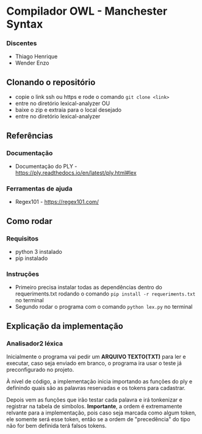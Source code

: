 # Compilador OWL - Manchester Syntax
### Discentes
* Thiago Henrique 
* Wender Enzo

## Clonando o repositório
* copie o link ssh ou https e rode o comando ```git clone <link>```
* entre no diretório lexical-analyzer
OU
* baixe o zip e extraia para o local desejado
* entre no diretório lexical-analyzer

## Referências
### Documentação
* Documentação do PLY - https://ply.readthedocs.io/en/latest/ply.html#lex
### Ferramentas de ajuda
* Regex101 - https://regex101.com/
## Como rodar
### Requisitos
* python 3 instalado
* pip instalado
### Instruções
* Primeiro precisa instalar todas as dependências dentro do requeriments.txt rodando o comando ```pip install -r requeriments.txt ``` no terminal
* Segundo rodar o programa com o comando ```python lex.py``` no terminal
## Explicação da implementação
### Analisador2 léxica
Inicialmente o programa vai pedir um **ARQUIVO TEXTO(TXT)** para ler e executar, caso seja enviado em branco, o programa ira usar o teste já preconfigurado no projeto.

À nível de código, a implementação inicia importando as funções do ply e definindo quais são as palavras reservadas e os tokens para cadastrar.

Depois vem as funções que irão testar cada palavra e irá tonkenizar e registrar na tabela de simbolos. **Importante**, a ordem é extremamente relvante para a implementação, pois caso seja marcada como algum token, ele somente será esse token, então se a ordem de "precedência" do tipo não for bem definida terá falsos tokens.


